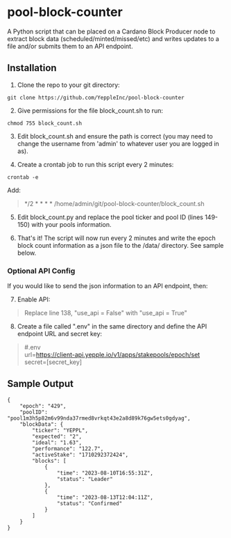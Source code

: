 # pool-block-counter
A Python script that can be placed on a Cardano Block Producer node to extract block data (scheduled/minted/missed/etc) and writes updates to a file  and/or submits them to an API endpoint.

## Installation
1) Clone the repo to your git directory:
```console
git clone https://github.com/YeppleInc/pool-block-counter
```
2) Give permissions for the file block_count.sh to run:
```console
chmod 755 block_count.sh
```
3) Edit block_count.sh and ensure the path is correct (you may need to change the username from 'admin' to whatever user you are logged in as).

4) Create a crontab job to run this script every 2 minutes:
```console
crontab -e
```
Add:<br>
>*/2 * * * * /home/admin/git/pool-block-counter/block_count.sh 

5) Edit block_count.py and replace the pool ticker and pool ID (lines 149-150) with your pools information.

7) That's it! The script will now run every 2 minutes and write the epoch block count information as a json file to the /data/ directory. See sample below.

### Optional API Config 
If you would like to send the json information to an API endpoint, then:<br>

7) Enable API:
   
>Replace line 138, "use_api = False" with "use_api = True"
8) Create a file called ".env" in the same directory and define the API endpoint URL and secret key:
>#.env<br>
>url=https://client-api.yepple.io/v1/apps/stakepools/epoch/set<br>
>secret=[secret_key]<br>

## Sample Output
```
{
    "epoch": "429",
    "poolID": "pool1m3h5p82m6v99nda37rmed8vrkqt43e2a8d89k76gw5ets0gdyag",
    "blockData": {
        "ticker": "YEPPL",
        "expected": "2",
        "ideal": "1.63",
        "performance": "122.7",
        "activeStake": "1710292372424",
        "blocks": [
            {
                "time": "2023-08-10T16:55:31Z",
                "status": "Leader"
            },
            {
                "time": "2023-08-13T12:04:11Z",
                "status": "Confirmed"
            }
        ]
    }
}
```
